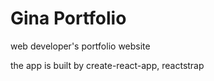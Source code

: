 # Gina Portfolio
web developer's portfolio website

the app is built by create-react-app, reactstrap